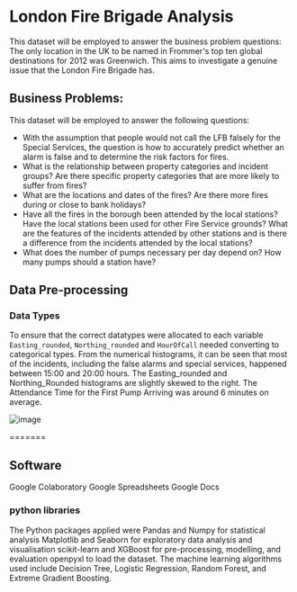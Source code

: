 # London Fire Brigade Analysis
This dataset will be employed to answer the business problem questions:
The only location in the UK to be named in Frommer's top ten global destinations for 2012 was Greenwich. This aims to investigate a genuine issue that the London Fire Brigade has.

## Business Problems:
This dataset will be employed to answer the following questions:
* With the assumption that people would not call the LFB falsely for the Special Services, the question is how to accurately predict whether an alarm is false and to determine the risk factors for fires. 
* What is the relationship between property categories and incident groups? Are there specific property categories that are more likely to suffer from fires?
* What are the locations and dates of the fires? Are there more fires during or close to bank holidays?
* Have all the fires in the borough been attended by the local stations? Have the local stations been used for other Fire Service grounds? What are the features of the incidents attended by other stations and is there a difference from the incidents attended by the local stations?
* What does the number of pumps necessary per day depend on? How many pumps should a station have?

## Data Pre-processing
### Data Types

To ensure that the correct datatypes were allocated to each variable `Easting_rounded`, `Northing_rounded` and `HourOfCall` needed converting to categorical types. From the numerical histograms, it can be seen that most of the incidents, including the false alarms and special services, happened between 15:00 and 20:00 hours. The Easting_rounded and Northing_Rounded histograms are slightly skewed to the right. The Attendance Time for the First Pump Arriving was around 6 minutes on average.
  
![image](https://github.com/Zhrasa/London-Fire-Brigade-Callout-Analysis/assets/99383300/b2fe713c-6f02-427b-83f3-2542b3a687fa)

======= 


## Software

Google Colaboratory
Google Spreadsheets
Google Docs

### python libraries 

The Python packages applied were 
Pandas and Numpy for statistical analysis
Matplotlib and Seaborn for exploratory data analysis and visualisation
scikit-learn and XGBoost for pre-processing, modelling, and evaluation
openpyxl to load the dataset.
The machine learning algorithms used include Decision Tree, Logistic Regression, Random Forest, and Extreme Gradient Boosting. 
